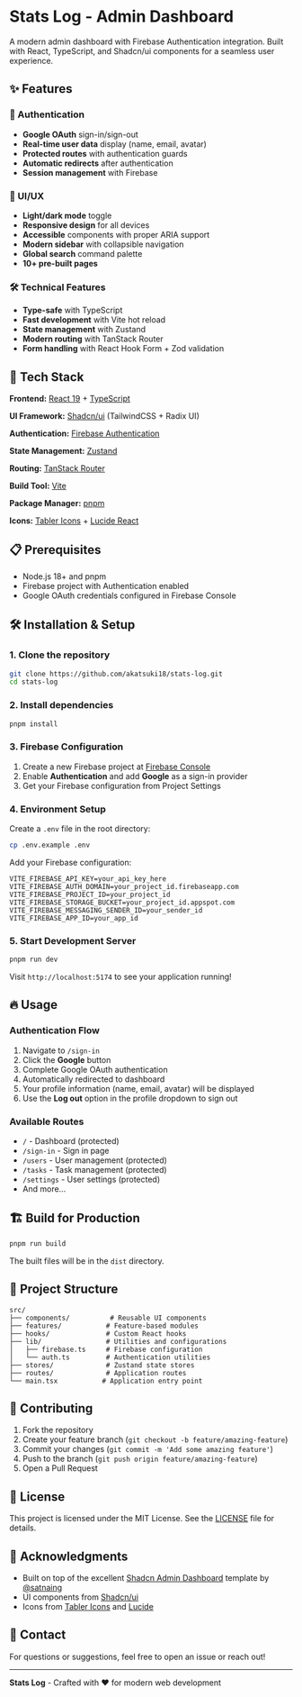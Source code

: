 # Stats Log - Admin Dashboard

A modern admin dashboard with Firebase Authentication integration. Built with React, TypeScript, and Shadcn/ui components for a seamless user experience.

## ✨ Features

### 🔐 Authentication

- **Google OAuth** sign-in/sign-out
- **Real-time user data** display (name, email, avatar)
- **Protected routes** with authentication guards
- **Automatic redirects** after authentication
- **Session management** with Firebase

### 🎨 UI/UX

- **Light/dark mode** toggle
- **Responsive design** for all devices
- **Accessible** components with proper ARIA support
- **Modern sidebar** with collapsible navigation
- **Global search** command palette
- **10+ pre-built pages**

### 🛠️ Technical Features

- **Type-safe** with TypeScript
- **Fast development** with Vite hot reload
- **State management** with Zustand
- **Modern routing** with TanStack Router
- **Form handling** with React Hook Form + Zod validation

## 🚀 Tech Stack

**Frontend:** [React 19](https://react.dev/) + [TypeScript](https://www.typescriptlang.org/)

**UI Framework:** [Shadcn/ui](https://ui.shadcn.com) (TailwindCSS + Radix UI)

**Authentication:** [Firebase Authentication](https://firebase.google.com/products/auth)

**State Management:** [Zustand](https://zustand-demo.pmnd.rs/)

**Routing:** [TanStack Router](https://tanstack.com/router/latest)

**Build Tool:** [Vite](https://vitejs.dev/)

**Package Manager:** [pnpm](https://pnpm.io/)

**Icons:** [Tabler Icons](https://tabler.io/icons) + [Lucide React](https://lucide.dev/)

## 📋 Prerequisites

- Node.js 18+ and pnpm
- Firebase project with Authentication enabled
- Google OAuth credentials configured in Firebase Console

## 🛠️ Installation & Setup

### 1. Clone the repository

```bash
git clone https://github.com/akatsuki18/stats-log.git
cd stats-log
```

### 2. Install dependencies

```bash
pnpm install
```

### 3. Firebase Configuration

1. Create a new Firebase project at [Firebase Console](https://console.firebase.google.com/)
2. Enable **Authentication** and add **Google** as a sign-in provider
3. Get your Firebase configuration from Project Settings

### 4. Environment Setup

Create a `.env` file in the root directory:

```bash
cp .env.example .env
```

Add your Firebase configuration:

```env
VITE_FIREBASE_API_KEY=your_api_key_here
VITE_FIREBASE_AUTH_DOMAIN=your_project_id.firebaseapp.com
VITE_FIREBASE_PROJECT_ID=your_project_id
VITE_FIREBASE_STORAGE_BUCKET=your_project_id.appspot.com
VITE_FIREBASE_MESSAGING_SENDER_ID=your_sender_id
VITE_FIREBASE_APP_ID=your_app_id
```

### 5. Start Development Server

```bash
pnpm run dev
```

Visit `http://localhost:5174` to see your application running!

## 🔥 Usage

### Authentication Flow

1. Navigate to `/sign-in`
2. Click the **Google** button
3. Complete Google OAuth authentication
4. Automatically redirected to dashboard
5. Your profile information (name, email, avatar) will be displayed
6. Use the **Log out** option in the profile dropdown to sign out

### Available Routes

- `/` - Dashboard (protected)
- `/sign-in` - Sign in page
- `/users` - User management (protected)
- `/tasks` - Task management (protected)
- `/settings` - User settings (protected)
- And more...

## 🏗️ Build for Production

```bash
pnpm run build
```

The built files will be in the `dist` directory.

## 📁 Project Structure

```
src/
├── components/          # Reusable UI components
├── features/           # Feature-based modules
├── hooks/              # Custom React hooks
├── lib/                # Utilities and configurations
│   ├── firebase.ts     # Firebase configuration
│   └── auth.ts         # Authentication utilities
├── stores/             # Zustand state stores
├── routes/             # Application routes
└── main.tsx           # Application entry point
```

## 🤝 Contributing

1. Fork the repository
2. Create your feature branch (`git checkout -b feature/amazing-feature`)
3. Commit your changes (`git commit -m 'Add some amazing feature'`)
4. Push to the branch (`git push origin feature/amazing-feature`)
5. Open a Pull Request

## 📝 License

This project is licensed under the MIT License. See the [LICENSE](LICENSE) file for details.

## 🙏 Acknowledgments

- Built on top of the excellent [Shadcn Admin Dashboard](https://github.com/satnaing/shadcn-admin) template by [@satnaing](https://github.com/satnaing)
- UI components from [Shadcn/ui](https://ui.shadcn.com)
- Icons from [Tabler Icons](https://tabler.io/icons) and [Lucide](https://lucide.dev)

## 📧 Contact

For questions or suggestions, feel free to open an issue or reach out!

---

**Stats Log** - Crafted with ❤️ for modern web development
